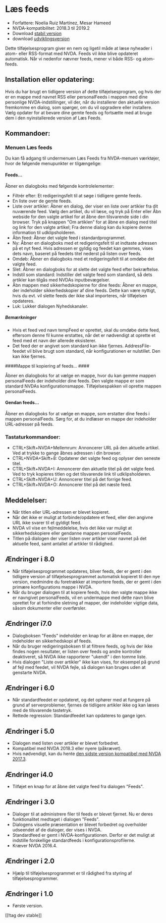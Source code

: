 # Læs feeds #

* Forfattere: Noelia Ruiz Martínez, Mesar Hameed
* NVDA-kompatibilitet: 2018.3 til 2019.2
* Download [stabil version][1]
* download [udviklingsversion][2]

Dette tilføjelsesprogram giver en nem og ligetil måde at læse nyheader i
atom- eller RSS-format med NVDA. Feeds vil ikke blive opdateret
automatisk. Når vi nedenfor nævner feeds, mener vi både RSS- og atom-feeds.

## Installation eller opdatering: ##

Hvis du har brugt en tidligere version af dette tilføjelsesprogram, og hvis
der er en mappe med navnet RSS eller personalFeeds i mappen med dine
personlige NVDA-indstillinger, vil der, når du installerer den aktuelle
version fremkomme en dialog, som spørger, om du vil opgradere eller
installere. Vælg opdater for at bevare dine gemte feeds og fortsætte med at
bruge dem i den nyinstallerede version af Læs Feeds.

## Kommandoer: ##

### Menuen Læs feeds ###

Du kan få adgang til undermenuen Læs Feeds fra NVDA-menuen værktøjer, hvor
de følgende menupunkter er tilgængelige:

#### Feeds... ####

Åbner en dialogboks med følgende kontrolelementer:

* Filtrér efter: Et redigeringsfelt til at søge i tidligere gemte feeds.
* En liste over de gemte feeds.
* Liste over artikler: Åbner en dialog, der viser en liste over artikler fra
  dit nuværende feed. Vælg den artikel, du vil læse, og tryk på Enter eller
  Åbn webside for den valgte artikel for at åbne den tilsvarende side i din
  browser. Tryk på knappen "Om artiklen" for at åbne en dialog med titel og
  link for den valgte artikel; Fra denne dialog kan du kopiere denne
  information til udklipsholderen.
* Åbn feed: Åbner det valgte feed i standardprogrammet.
* Ny: Åbner en dialogboks med et redigeringsfelt til at indtaste adressen på
  et nyt feed. Hvis adressen er gyldig og feedet kan gemmes, vises dets
  navn, baseret på feedets titel nederst på listen over feeds.
* Omdøb: Åbner en dialogboks med et redigeringsfelt til at omdøbe det valgte
  feed.
* Slet: Åbner en dialogboks for at slette det valgte feed efter bekræftelse.
* Indstil som standard: Indstiller det valgte feed som standard, så dets
  artikler kan tilgås med NVDAs inputbevægelser.
* Åbn mappen med sikkerhedskopierne for dine feeds: Åbner en mappe, der
  indeholder sikkerhedskopier af dine feeds. Dette kan være nyttigt, hvis du
  evt. vil slette feeds der ikke skal importeres, når tilføjelsen opdateres.
* Luk: Lukker dialogen Nyhedskanaler.

##### Bemærkninger #####

* Hvis et feed ved navn tempFeed er oprettet, skal du omdøbe dette feed,
  eftersom denne fil kunne erstattes, når det er nødvendigt at oprette et
  feed med et navn der allerede eksisterer.
* Det feed der er angivet som standard kan ikke fjernes. AddressFile-feedet
  vil blive brugt som standard, når konfigurationen er nulstillet. Den kan
  ikke fjernes.

####Mappe til kopiering af feeds... ####

Åbner en dialogboks for at vælge en mappe, hvor du kan gemme mappen
personalFeeds der indeholder dine feeds. Den valgte mappe er som standard
NVDAs konfigurationsmappe. Tilføjelsespakken vil oprette mappen
personalFeeds.

#### Gendan feeds... ####

Åbner en dialogboks for at vælge en mappe, som erstatter dine feeds i mappen
personalFeeds. Sørg for, at du indlæser en mappe der indeholder URL-adresser
på feeds.

### Tastaturkommandoer: ###

* CTRL+Skift+NVDA+Mellemrum: Annoncerer URL på den aktuelle artikel. Ved at
  trykke to gange åbnes adressen i din browser.
* CTRL+NVDA+Skift+8: Opdaterer det valgte feed og oplyser den seneste titel.
* CTRL+Skift+NVDA+I: Annoncerer den aktuelle titel på det valgte feed. Ved
  to tryk kopieres titlen og det tilsvarende link til udklipsholderen.
* CTRL+Skift+NVDA+U: Annoncerer titel på det forrige feed.
* CTRL+Skift+NVDA+O: Annoncerer titel på det næste feed.

## Meddelelser: ##

* Når titlen eller URL-adressen er blevet kopieret.
* Når det ikke er muligt at forbinde/opdatere et feed, eller den angivne URL
  ikke svarer til et gyldigt feed.
* NVDA vil vise en fejlmeddelelse, hvis det ikke var muligt at
  sikkerhedskopiere eller gendanne mappen personalFeeds.
* Titlen på dialogen der viser listen over artikler viser navnet på det
  aktuelle feed, samt antallet af artikler til rådighed.

## Ændringer i 8.0 ##

* Når tilføjelsesprogrammet opdateres, bliver feeds, der er gemt i den
  tidligere version af tilføjelsesprogrammet automatisk kopieret til den nye
  version, medmindre du foretrækker at importere feeds, der er gemt i den
  primære konfigurations mappe i NVDA.
* Når du bruger dialogen til at kopiere feeds, hvis den valgte mappe ikke er
  navngivet personalFeeds, vil en undermappe med dette navn blive oprettet
  for at forhindre sletning af mapper, der indeholder vigtige data, såsom
  dokumenter eller overførsler.

## Ændringer i7.0 ##

* Dialogboksen "Feeds" indeholder en knap for at åbne en mappe, der
  indeholder en sikkerhedskopi af feeds.
* Når du bruger redigeringsboksen til at filtrere feeds, og hvis der ikke
  findes nogen resultater, er listen over feeds og andre kontroller
  deaktiveret, så NVDA ikke rapporterer "ukendt" i den tomme liste.
* Hvis dialogen "Liste over artikler" ikke kan vises, for eksempel på grund
  af fejl med feedet, vil NVDA fejle, så dialogen kan bruges uden at
  genstarte NVDA.

## Ændringer i 6.0 ##

* Når standardfeedet er opdateret, og det ophører med at fungere på grund af
  serverproblemer, fjernes de tidligere artikler ikke og kan læses med de
  tilsvarende tastetryk.
* Rettede regression: Standardfeedet kan opdateres to gange igen.

## Ændringer i 5.0 ##

* Dialogen med listen over artikler er blevet forbedret.
* Kompatibel med NVDA 2018.3 eller nyere (påkrævet).
* Hvis nødvendigt, kan du hente [den sidste version kompatibel med NVDA
  2017.3][3].

## Ændringer i4.0  ##

* Tilføjet en knap for at åbne det valgte feed fra dialogen "Feeds".

## Ændringer i 3.0 ##

* Dialoger til at administrere filer til feeds er blevet fjernet. Nu er
  deres funktionalitet medtaget i dialogen "Feeds".
* Dialogens visuelle præsentation er blevet forbedret og overholder
  udseendet af de dialoger, der vises i NVDA.
* Standardfeed er gemt i NVDA-konfigurationen. Derfor er det muligt at
  indstille forskellige standardfeeds i konfigurationsprofilerne.
* Kræver NVDA 2016.4.


## Ændringer i 2.0 ##

* Hjælp til tilføjelsesprogrammet er til rådighed fra styring af
  tilføjelsesprogrammer.

## Ændringer i 1.0 ##

* Første version.

[[!tag dev stable]]

[1]: https://addons.nvda-project.org/files/get.php?file=rf

[2]: https://addons.nvda-project.org/files/get.php?file=rf-dev

[3]: https://addons.nvda-project.org/files/get.php?file=rf-o
